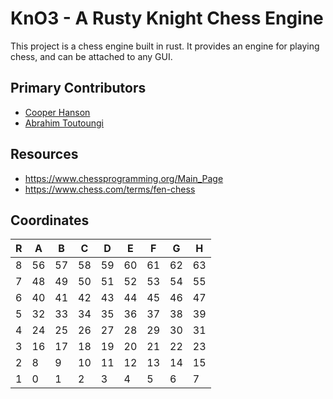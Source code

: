 # KnO3 - A Rusty Knight Chess Engine

This project is a chess engine built in rust. It provides an engine for playing chess, and can be attached to any GUI.

## Primary Contributors
- [Cooper Hanson](https://github.com/chanson02/)
- [Abrahim Toutoungi](https://github.com/abrahimt)

## Resources
- https://www.chessprogramming.org/Main_Page
- https://www.chess.com/terms/fen-chess

## Coordinates

| R | A | B | C | D | E | F | G | H |
|---|---|---|---|---|---|---|---|---|
| 8 | 56| 57| 58| 59| 60| 61| 62| 63|
| 7 | 48| 49| 50| 51| 52| 53| 54| 55|
| 6 | 40| 41| 42| 43| 44| 45| 46| 47|
| 5 | 32| 33| 34| 35| 36| 37| 38| 39|
| 4 | 24| 25| 26| 27| 28| 29| 30| 31|
| 3 | 16| 17| 18| 19| 20| 21| 22| 23|
| 2 |  8|  9| 10| 11| 12| 13| 14| 15|
| 1 |  0|  1|  2|  3|  4|  5|  6|  7|
